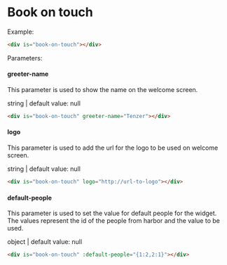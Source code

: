 # Book on touch

Example:
```html
<div is="book-on-touch"></div>
```

Parameters:
#### greeter-name

This parameter is used to show the name on the welcome screen.

string | default value: null
```html
<div is="book-on-touch" greeter-name="Tenzer"></div>
```

#### logo

This parameter is used to add the url for the logo to be used on welcome screen.

string | default value: null
```html
<div is="book-on-touch" logo="http://url-to-logo"></div>
```

#### default-people

This parameter is used to set the value for default people for the widget. The values represent the id of the people from harbor and the value to be used.

object | default value: null
```html
<div is="book-on-touch" :default-people="{1:2,2:1}"></div>
```
